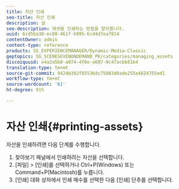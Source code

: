 ```yaml
---
title: 자산 인쇄
seo-title: 자산 인쇄
description: 널
seo-description: 에셋을 인쇄하는 방법을 알아봅니다.
uuid: 6cd5ba38-ec80-461f-b095-6cd4d7ea7814
contentOwner: admin
content-type: reference
products: SG_EXPERIENCEMANAGER/Dynamic-Media-Classic
geptopics: SG_SCENESEVENONDEMAND_PK/categories/managing_assets
discoiquuid: e4a2a5b8-a074-4f0e-a607-0c47acbb81b4
translation-type: tm+mt
source-git-commit: 9424b392f85536dc75083d0ade255e4824755ed1
workflow-type: tm+mt
source-wordcount: '61'
ht-degree: 91%

---
```



# 자산 인쇄{#printing-assets}

자산을 인쇄하려면 다음 단계를 수행합니다.

1. 찾아보기 패널에서 인쇄하려는 자산을 선택합니다.
1. [파일] > [인쇄]를 선택하거나 Ctrl+P(Windows) 또는 Command+P(Macintosh)를 누릅니다.
1. [인쇄] 대화 상자에서 인쇄 매수를 선택한 다음 [인쇄] 단추를 선택합니다.

